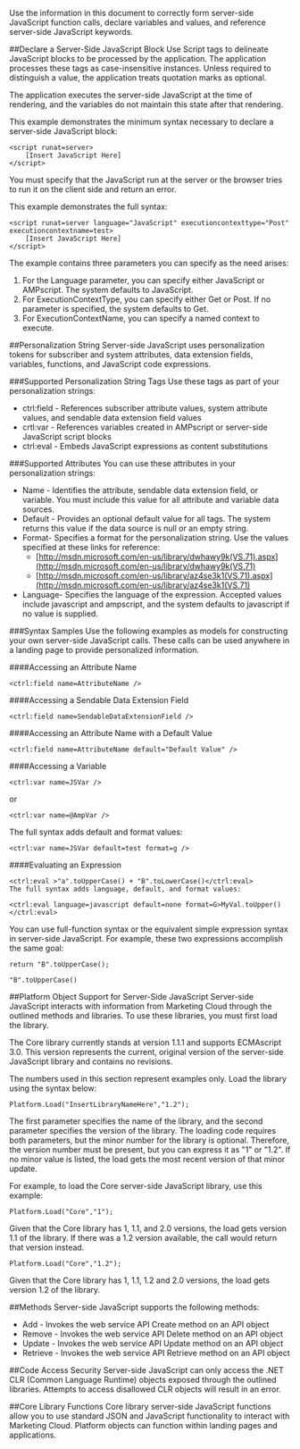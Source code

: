 Use the information in this document to correctly form server-side JavaScript function calls, declare variables and values, and reference server-side JavaScript keywords.

##Declare a Server-Side JavaScript Block
Use Script tags to delineate JavaScript blocks to be processed by the application. The application processes these tags as case-insensitive instances. Unless required to distinguish a value, the application treats quotation marks as optional.

The application executes the server-side JavaScript at the time of rendering, and the variables do not maintain this state after that rendering.

This example demonstrates the minimum syntax necessary to declare a server-side JavaScript block:

```
<script runat=server>
    [Insert JavaScript Here]
</script>
```

You must specify that the JavaScript run at the server or the browser tries to run it on the client side and return an error.

This example demonstrates the full syntax:

```
<script runat=server language="JavaScript" executioncontexttype="Post" executioncontextname=test>
    [Insert JavaScript Here]
</script>
```

The example contains three parameters you can specify as the need arises:

1. For the Language parameter, you can specify either JavaScript or AMPscript. The system defaults to JavaScript.
1. For ExecutionContextType, you can specify either Get or Post. If no parameter is specified, the system defaults to Get.
1. For ExecutionContextName, you can specify a named context to execute.

##Personalization String
Server-side JavaScript uses personalization tokens for subscriber and system attributes, data extension fields, variables, functions, and JavaScript code expressions.

###Supported Personalization String Tags
Use these tags as part of your personalization strings:

* ctrl:field - References subscriber attribute values, system attribute values, and sendable data extension field values
* crtl:var - References variables created in AMPscript or server-side JavaScript script blocks
* ctrl:eval - Embeds JavaScript expressions as content substitutions

###Supported Attributes
You can use these attributes in your personalization strings:

* Name - Identifies the attribute, sendable data extension field, or variable. You must include this value for all attribute and variable data sources.
* Default - Provides an optional default value for all tags. The system returns this value if the data source is null or an empty string.
* Format- Specifies a format for the personalization string. Use the values specified at these links for reference:
  * [http://msdn.microsoft.com/en-us/library/dwhawy9k(VS.71).aspx](http://msdn.microsoft.com/en-us/library/dwhawy9k(VS.71)
  * [http://msdn.microsoft.com/en-us/library/az4se3k1(VS.71).aspx](http://msdn.microsoft.com/en-us/library/az4se3k1(VS.71)
* Language- Specifies the language of the expression. Accepted values include javascript and ampscript, and the system defaults to javascript if no value is supplied.

###Syntax Samples
Use the following examples as models for constructing your own server-side JavaScript calls. These calls can be used anywhere in a landing page to provide personalized information.

####Accessing an Attribute Name

```
<ctrl:field name=AttributeName />
```

####Accessing a Sendable Data Extension Field

```
<ctrl:field name=SendableDataExtensionField />
```

####Accessing an Attribute Name with a Default Value

```
<ctrl:field name=AttributeName default="Default Value" />
```

####Accessing a Variable

```
<ctrl:var name=JSVar />
```
or
```
<ctrl:var name=@AmpVar />
```
The full syntax adds default and format values:
```
<ctrl:var name=JSVar default=test format=g />
```
####Evaluating an Expression
```
<ctrl:eval >"a".toUpperCase() + "B".toLowerCase()</ctrl:eval>
The full syntax adds language, default, and format values:
```
```
<ctrl:eval language=javascript default=none format=G>MyVal.toUpper()</ctrl:eval>
```
You can use full-function syntax or the equivalent simple expression syntax in server-side JavaScript. For example, these two expressions accomplish the same goal:

```
return "B".toUpperCase();
```
```
"B".toUpperCase()
```

##Platform Object Support for Server-Side JavaScript
Server-side JavaScript interacts with information from Marketing Cloud through the outlined methods and libraries. To use these libraries, you must first load the library.

The Core library currently stands at version 1.1.1 and supports ECMAscript 3.0. This version represents the current, original version of the server-side JavaScript library and contains no revisions.

The numbers used in this section represent examples only. Load the library using the syntax below:
```
Platform.Load("InsertLibraryNameHere","1.2");
```
The first parameter specifies the name of the library, and the second parameter specifies the version of the library. The loading code requires both parameters, but the minor number for the library is optional. Therefore, the version number must be present, but you can express it as "1" or "1.2". If no minor value is listed, the load gets the most recent version of that minor update.

For example, to load the Core server-side JavaScript library, use this example:
```
Platform.Load("Core","1");
```
Given that the Core library has 1, 1.1, and 2.0 versions, the load gets version 1.1 of the library. If there was a 1.2 version available, the call would return that version instead.
```
Platform.Load("Core","1.2");
```
Given that the Core library has 1, 1.1, 1.2 and 2.0 versions, the load gets version 1.2 of the library.

##Methods
Server-side JavaScript supports the following methods:

* Add - Invokes the web service API Create method on an API object
* Remove - Invokes the web service API Delete method on an API object
* Update - Invokes the web service API Update method on an API object
* Retrieve - Invokes the web service API Retrieve method on an API object

##Code Access Security
Server-side JavaScript can only access the .NET CLR (Common Language Runtime) objects exposed through the outlined libraries. Attempts to access disallowed CLR objects will result in an error.

##Core Library Functions
Core library server-side JavaScript functions allow you to use standard JSON and JavaScript functionality to interact with Marketing Cloud. Platform objects can function within landing pages and applications.
